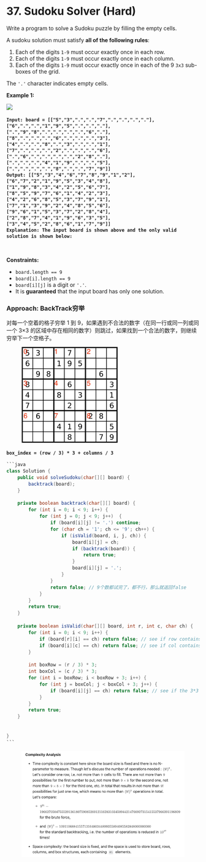 # 37. Sudoku Solver (Hard)

Write a program to solve a Sudoku puzzle by filling the empty cells.

A sudoku solution must satisfy **all of the following rules**:

1. Each of the digits `1-9` must occur exactly once in each row.
2. Each of the digits `1-9` must occur exactly once in each column.
3. Each of the digits `1-9` must occur exactly once in each of the 9 `3x3` sub-boxes of the grid.

The `'.'` character indicates empty cells.

&#x20;

**Example 1:**

![](https://upload.wikimedia.org/wikipedia/commons/thumb/f/ff/Sudoku-by-L2G-20050714.svg/250px-Sudoku-by-L2G-20050714.svg.png)

<pre><code><strong>Input: board = [["5","3",".",".","7",".",".",".","."],["6",".",".","1","9","5",".",".","."],[".","9","8",".",".",".",".","6","."],["8",".",".",".","6",".",".",".","3"],["4",".",".","8",".","3",".",".","1"],["7",".",".",".","2",".",".",".","6"],[".","6",".",".",".",".","2","8","."],[".",".",".","4","1","9",".",".","5"],[".",".",".",".","8",".",".","7","9"]]
</strong><strong>Output: [["5","3","4","6","7","8","9","1","2"],["6","7","2","1","9","5","3","4","8"],["1","9","8","3","4","2","5","6","7"],["8","5","9","7","6","1","4","2","3"],["4","2","6","8","5","3","7","9","1"],["7","1","3","9","2","4","8","5","6"],["9","6","1","5","3","7","2","8","4"],["2","8","7","4","1","9","6","3","5"],["3","4","5","2","8","6","1","7","9"]]
</strong><strong>Explanation: The input board is shown above and the only valid solution is shown below:
</strong>

</code></pre>

&#x20;

**Constraints:**

* `board.length == 9`
* `board[i].length == 9`
* `board[i][j]` is a digit or `'.'`.
* It is **guaranteed** that the input board has only one solution.



### Approach: BackTrack穷举

对每一个空着的格子穷举 1 到 9，如果遇到不合法的数字（在同一行或同一列或同一个 3×3 的区域中存在相同的数字）则跳过，如果找到一个合法的数字，则继续穷举下一个空格子。

<figure><img src="../../../.gitbook/assets/image (8).png" alt=""><figcaption></figcaption></figure>

**`box_index = (row / 3) * 3 + columns / 3`**

````java
```java
class Solution {
    public void solveSudoku(char[][] board) {
        backtrack(board);
    }

    private boolean backtrack(char[][] board) {
        for (int i = 0; i < 9; i++) {
            for (int j = 0; j < 9; j++)  {
                if (board[i][j] != '.') continue;
                for (char ch = '1'; ch <= '9'; ch++) {
                    if (isValid(board, i, j, ch)) {
                        board[i][j] = ch;
                        if (backtrack(board)) {
                            return true;
                        }
                        board[i][j] = '.';
                    }
                }
                return false; // 9个数都试完了，都不行，那么就返回false 
            }
        }
        return true;
    }

    private boolean isValid(char[][] board, int r, int c, char ch) {
        for (int i = 0; i < 9; i++) {
            if (board[r][i] == ch) return false; // see if row contains char
            if (board[i][c] == ch) return false; // see if col contains char
        }

        int boxRow = (r / 3) * 3;
        int boxCol = (c / 3) * 3;
        for (int i = boxRow; i < boxRow + 3; i++) {
            for (int j = boxCol; j < boxCol + 3; j++) {
                if (board[i][j] == ch) return false; // see if the 3*3 box contains char
            }
        }
        return true;
    }


}
```
````

<figure><img src="../../../.gitbook/assets/image (1) (1) (1) (1).png" alt=""><figcaption></figcaption></figure>

